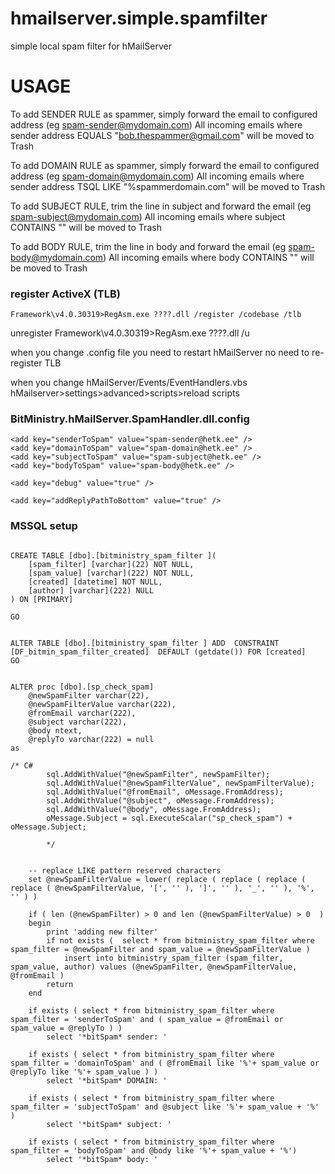# hmailserver.simple.spamfilter
simple local spam filter for hMailServer


# USAGE 

To add SENDER RULE as spammer, simply forward the email to configured address (eg spam-sender@mydomain.com) 
All incoming emails where sender address EQUALS "bob.thespammer@gmail.com" will be moved to Trash 

To add DOMAIN RULE as spammer, simply forward the email to configured address (eg spam-domain@mydomain.com)
All incoming emails where sender address TSQL LIKE "%spammerdomain.com" will be moved to Trash 

To add SUBJECT RULE, trim the line in subject and forward the email (eg spam-subject@mydomain.com)
All incoming emails where subject CONTAINS "<trimmed string from subject>" will be moved to Trash 

To add BODY RULE, trim the line in body and forward the email (eg spam-body@mydomain.com)
All incoming emails where body CONTAINS "<trimmed string from body>" will be moved to Trash 


### register ActiveX (TLB)

	Framework\v4.0.30319>RegAsm.exe ????.dll /register /codebase /tlb

unregister
	Framework\v4.0.30319>RegAsm.exe ????.dll /u 
	
when you change .config file
	you need to restart hMailServer 
	no need to re-register TLB

when you change hMailServer/Events/EventHandlers.vbs
	hMailserver>settings>advanced>scripts>reload scripts 


### BitMinistry.hMailServer.SpamHandler.dll.config

  <connectionStrings>
    <add name="main"
         connectionString="/////////////////////// hmail mssql connection string ////////////////////////"
         providerName="System.Data.SqlClient" />
  </connectionStrings>

  <appSettings>

    <add key="senderToSpam" value="spam-sender@hetk.ee" />
    <add key="domainToSpam" value="spam-domain@hetk.ee" />
    <add key="subjectToSpam" value="spam-subject@hetk.ee" />
    <add key="bodyToSpam" value="spam-body@hetk.ee" />

    <add key="debug" value="true" /> 

    <add key="addReplyPathToBottom" value="true" />
	


  </appSettings>




### MSSQL setup
```

CREATE TABLE [dbo].[bitministry_spam_filter ](
	[spam_filter] [varchar](22) NOT NULL,
	[spam_value] [varchar](222) NOT NULL,
	[created] [datetime] NOT NULL,
	[author] [varchar](222) NULL
) ON [PRIMARY]

GO


ALTER TABLE [dbo].[bitministry_spam_filter ] ADD  CONSTRAINT [DF_bitmin_spam_filter_created]  DEFAULT (getdate()) FOR [created]
GO


ALTER proc [dbo].[sp_check_spam]
	@newSpamFilter varchar(22), 
	@newSpamFilterValue varchar(222), 
	@fromEmail varchar(222), 
	@subject varchar(222), 
	@body ntext,
	@replyTo varchar(222) = null 
as 

/* C# 
		sql.AddWithValue("@newSpamFilter", newSpamFilter);
		sql.AddWithValue("@newSpamFilterValue", newSpamFilterValue);
		sql.AddWithValue("@fromEmail", oMessage.FromAddress);
		sql.AddWithValue("@subject", oMessage.FromAddress);
		sql.AddWithValue("@body", oMessage.FromAddress);
		oMessage.Subject = sql.ExecuteScalar("sp_check_spam") + oMessage.Subject;

		*/

		
	-- replace LIKE pattern reserved characters 
	set @newSpamFilterValue = lower( replace ( replace ( replace ( replace ( @newSpamFilterValue, '[', '' ), ']', '' ), '_', '' ), '%', '' ) )

	if ( len (@newSpamFilter) > 0 and len (@newSpamFilterValue) > 0  )
	begin
		print 'adding new filter'
		if not exists (  select * from bitministry_spam_filter where spam_filter = @newSpamFilter and spam_value = @newSpamFilterValue ) 
			insert into bitministry_spam_filter (spam_filter, spam_value, author) values (@newSpamFilter, @newSpamFilterValue, @fromEmail )
		return 
	end 

	if exists ( select * from bitministry_spam_filter where spam_filter = 'senderToSpam' and ( spam_value = @fromEmail or spam_value = @replyTo ) )
		select '*bitSpam* sender: '

	if exists ( select * from bitministry_spam_filter where spam_filter = 'domainToSpam' and ( @fromEmail like '%'+ spam_value or @replyTo like '%'+ spam_value ) )
		select '*bitSpam* DOMAIN: '

	if exists ( select * from bitministry_spam_filter where spam_filter = 'subjectToSpam' and @subject like '%'+ spam_value + '%' )
		select '*bitSpam* subject: '

	if exists ( select * from bitministry_spam_filter where spam_filter = 'bodyToSpam' and @body like '%'+ spam_value + '%')
		select '*bitSpam* body: '

```
